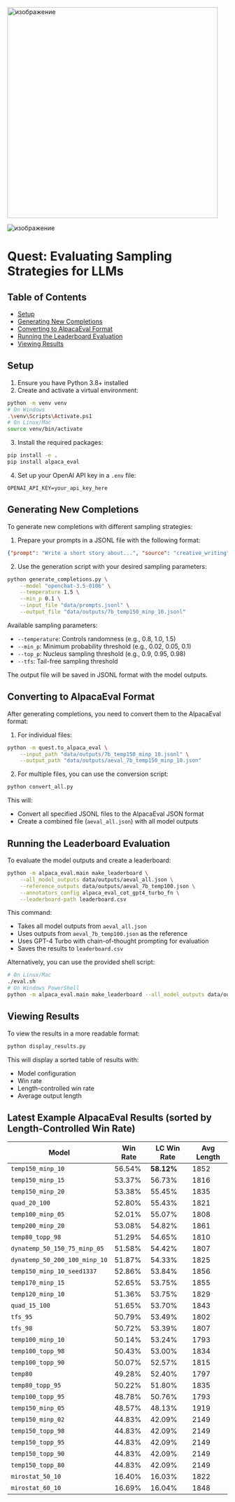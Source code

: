 <img width="481" alt="изображение" src="https://github.com/IlyaGusev/quest/assets/2670295/ca6a33ee-f17e-4424-b305-22544911d2c4">

![изображение](https://github.com/IlyaGusev/quest/assets/2670295/fa60f869-279a-4d09-a831-e34d7690b2f6)

# Quest: Evaluating Sampling Strategies for LLMs

## Table of Contents

- [Setup](#setup)
- [Generating New Completions](#generating-new-completions)
- [Converting to AlpacaEval Format](#converting-to-alpacaeval-format)
- [Running the Leaderboard Evaluation](#running-the-leaderboard-evaluation)
- [Viewing Results](#viewing-results)

## Setup

1. Ensure you have Python 3.8+ installed
2. Create and activate a virtual environment:

```bash
python -m venv venv
# On Windows
.\venv\Scripts\Activate.ps1
# On Linux/Mac
source venv/bin/activate
```

3. Install the required packages:

```bash
pip install -e .
pip install alpaca_eval
```

4. Set up your OpenAI API key in a `.env` file:

```
OPENAI_API_KEY=your_api_key_here
```

## Generating New Completions

To generate new completions with different sampling strategies:

1. Prepare your prompts in a JSONL file with the following format:

```json
{"prompt": "Write a short story about...", "source": "creative_writing"}
```

2. Use the generation script with your desired sampling parameters:

```bash
python generate_completions.py \
    --model "openchat-3.5-0106" \
    --temperature 1.5 \
    --min_p 0.1 \
    --input_file "data/prompts.jsonl" \
    --output_file "data/outputs/7b_temp150_minp_10.jsonl"
```

Available sampling parameters:
- `--temperature`: Controls randomness (e.g., 0.8, 1.0, 1.5)
- `--min_p`: Minimum probability threshold (e.g., 0.02, 0.05, 0.1)
- `--top_p`: Nucleus sampling threshold (e.g., 0.9, 0.95, 0.98)
- `--tfs`: Tail-free sampling threshold

The output file will be saved in JSONL format with the model outputs.

## Converting to AlpacaEval Format

After generating completions, you need to convert them to the AlpacaEval format:

1. For individual files:

```bash
python -m quest.to_alpaca_eval \
    --input_path "data/outputs/7b_temp150_minp_10.jsonl" \
    --output_path "data/outputs/aeval_7b_temp150_minp_10.json"
```

2. For multiple files, you can use the conversion script:

```bash
python convert_all.py
```

This will:
- Convert all specified JSONL files to the AlpacaEval JSON format
- Create a combined file (`aeval_all.json`) with all model outputs

## Running the Leaderboard Evaluation

To evaluate the model outputs and create a leaderboard:

```bash
python -m alpaca_eval.main make_leaderboard \
    --all_model_outputs data/outputs/aeval_all.json \
    --reference_outputs data/outputs/aeval_7b_temp100.json \
    --annotators_config alpaca_eval_cot_gpt4_turbo_fn \
    --leaderboard-path leaderboard.csv
```

This command:
- Takes all model outputs from `aeval_all.json`
- Uses outputs from `aeval_7b_temp100.json` as the reference
- Uses GPT-4 Turbo with chain-of-thought prompting for evaluation
- Saves the results to `leaderboard.csv`

Alternatively, you can use the provided shell script:

```bash
# On Linux/Mac
./eval.sh
# On Windows PowerShell
python -m alpaca_eval.main make_leaderboard --all_model_outputs data/outputs/aeval_all.json --reference_outputs data/outputs/aeval_7b_temp100.json --annotators_config alpaca_eval_cot_gpt4_turbo_fn --leaderboard-path leaderboard.csv
```

## Viewing Results

To view the results in a more readable format:

```bash
python display_results.py
```

This will display a sorted table of results with:
- Model configuration
- Win rate
- Length-controlled win rate
- Average output length

## Latest Example AlpacaEval Results (sorted by Length-Controlled Win Rate)

| Model                          | Win Rate | LC Win Rate | Avg Length |
|--------------------------------|----------|-------------|------------|
| `temp150_minp_10`              | 56.54%   | **58.12%**  | 1852       |
| `temp150_minp_15`              | 53.37%   | 56.73%      | 1816       |
| `temp150_minp_20`              | 53.38%   | 55.45%      | 1835       |
| `quad_20_100`                  | 52.80%   | 55.43%      | 1821       |
| `temp100_minp_05`              | 52.01%   | 55.07%      | 1808       |
| `temp200_minp_20`              | 53.08%   | 54.82%      | 1861       |
| `temp80_topp_98`               | 51.29%   | 54.65%      | 1810       |
| `dynatemp_50_150_75_minp_05`   | 51.58%   | 54.42%      | 1807       |
| `dynatemp_50_200_100_minp_10`  | 51.87%   | 54.33%      | 1825       |
| `temp150_minp_10_seed1337`     | 52.86%   | 53.84%      | 1856       |
| `temp170_minp_15`              | 52.65%   | 53.75%      | 1855       |
| `temp120_minp_10`              | 51.36%   | 53.75%      | 1829       |
| `quad_15_100`                  | 51.65%   | 53.70%      | 1843       |
| `tfs_95`                       | 50.79%   | 53.49%      | 1802       |
| `tfs_98`                       | 50.72%   | 53.39%      | 1807       |
| `temp100_minp_10`              | 50.14%   | 53.24%      | 1793       |
| `temp100_topp_98`              | 50.43%   | 53.00%      | 1834       |
| `temp100_topp_90`              | 50.07%   | 52.57%      | 1815       |
| `temp80`                       | 49.28%   | 52.40%      | 1797       |
| `temp80_topp_95`               | 50.22%   | 51.80%      | 1835       |
| `temp100_topp_95`              | 48.78%   | 50.76%      | 1793       |
| `temp150_minp_05`              | 48.57%   | 48.13%      | 1919       |
| `temp150_minp_02`              | 44.83%   | 42.09%      | 2149       |
| `temp150_topp_98`              | 44.83%   | 42.09%      | 2149       |
| `temp150_topp_95`              | 44.83%   | 42.09%      | 2149       |
| `temp150_topp_90`              | 44.83%   | 42.09%      | 2149       |
| `temp150_topp_80`              | 44.83%   | 42.09%      | 2149       |
| `mirostat_50_10`               | 16.40%   | 16.03%      | 1822       |
| `mirostat_60_10`               | 16.69%   | 16.04%      | 1848       |
